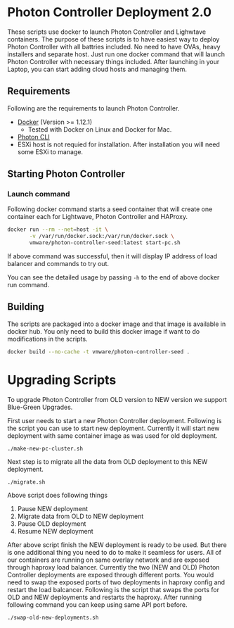 # Photon Controller Deployment 2.0
These scripts use docker to launch Photon Controller and Lighwtave containers.
The purpose of these scripts is to have easiest way to deploy Photon Controller with all
battries included. No need to have OVAs, heavy installers and separate host. Just run one
docker command that will launch Photon Controller with necessary things included.
After launching in your Laptop, you can start adding cloud hosts and managing them.

## Requirements
Following are the requirements to launch Photon Controller.
  * [Docker](https://docs.docker.com/engine/installation/) (Version >= 1.12.1)
    * Tested with Docker on Linux and Docker for Mac.
  * [Photon CLI](https://github.com/vmware/photon-controller-cli)
  * ESXi host is not requied for installation. After installation you will need some ESXi to manage.

## Starting Photon Controller

### Launch command

Following docker command starts a seed container that will create one container each for Lightwave, Photon Controller and HAProxy.

```bash
docker run --rm --net=host -it \
       -v /var/run/docker.sock:/var/run/docker.sock \
       vmware/photon-controller-seed:latest start-pc.sh
```

If above command was successful, then it will display IP address of load balancer and commands to try out.

You can see the detailed usage by passing `-h` to the end of above docker run command.

## Building

The scripts are packaged into a docker image and that image is available in docker hub.
You only need to build this docker image if want to do modifications in the scripts.

```bash
docker build --no-cache -t vmware/photon-controller-seed .
```

# Upgrading Scripts

To upgrade Photon Controller from OLD version to NEW version we support Blue-Green Upgrades.

First user needs to start a new Photon Controller deployment. Following is the script you can
use to start new deployment. Currently it will start new deployment with same container image as was
used for old deployment.

```
./make-new-pc-cluster.sh
```

Next step is to migrate all the data from OLD deployment to this NEW deployment.

```
./migrate.sh
```

Above script does following things
 1. Pause NEW deployment
 2. Migrate data from OLD to NEW deployment
 3. Pause OLD deployment
 4. Resume NEW deployment

After above script finish the NEW deployment is ready to be used. But there is one
additional thing you need to do to make it seamless for users.
All of our containers are running on same overlay network and are exposed through
haproxy load balancer. Currently the two (NEW and OLD) Photon Controller deployments
are exposed through different ports. You would need to swap the exposed ports of two deployments
in haproxy config and restart the load balcancer. Following is the script that swaps the ports
for OLD and NEW deployments and restarts the haproxy.
After running following command you can keep using same API port before.

```
./swap-old-new-deployments.sh
```
